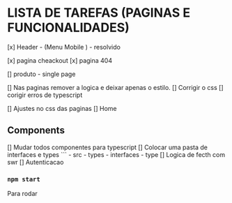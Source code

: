 # LISTA DE TAREFAS (PAGINAS E FUNCIONALIDADES)


[x] Header - (Menu Mobile ) - resolvido

[x] pagina cheackout
[x] pagina 404

[] produto - single page

[] Nas paginas remover a logica e deixar apenas o estilo.
[] Corrigir o css 
[] corigir erros de typescript

[] Ajustes no css das paginas 
    [] Home


    
## Components 
[] Mudar todos componentes para typescript
[] Colocar uma pasta de interfaces e types
    ``` - src
           - types
             - interfaces
             - type
 [] Logica de fecth com swr
 [] Autenticacao

### `npm start`
Para rodar

